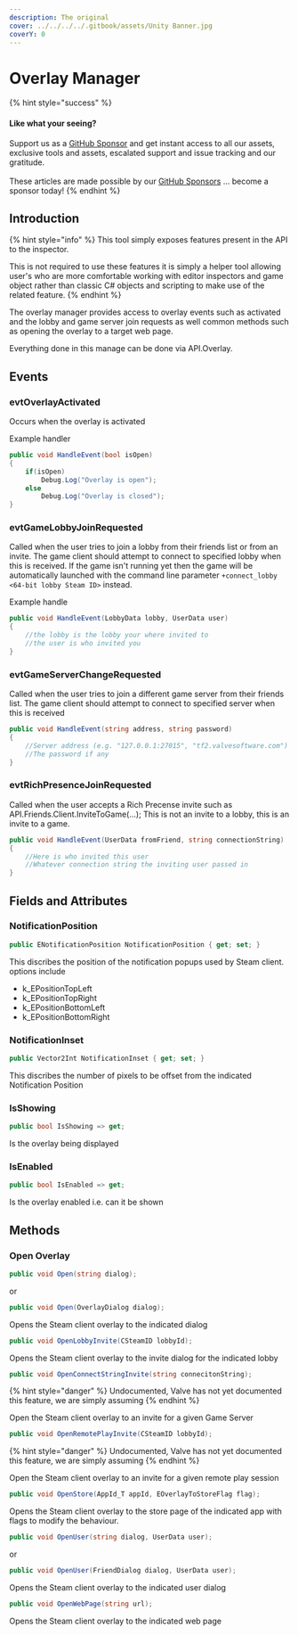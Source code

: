```yaml
---
description: The original
cover: ../../../../.gitbook/assets/Unity Banner.jpg
coverY: 0
---
```


# Overlay Manager

{% hint style="success" %}
#### Like what your seeing?

Support us as a [GitHub Sponsor](../../../../become-a-sponsor/) and get instant access to all our assets, exclusive tools and assets, escalated support and issue tracking and our gratitude.\
\
These articles are made possible by our [GitHub Sponsors](../../../../become-a-sponsor/) ... become a sponsor today!
{% endhint %}

## &#x20;Introduction

{% hint style="info" %}
This tool simply exposes features present in the API to the inspector.



This is not required to use these features it is simply a helper tool allowing user's who are more comfortable working with editor inspectors and game object rather than classic C# objects and scripting to make use of the related feature.
{% endhint %}

The overlay manager provides access to overlay events such as activated and the lobby and game server join requests as well common methods such as opening the overlay to a target web page.

Everything done in this manage can be done via API.Overlay.

## Events

### evtOverlayActivated

Occurs when the overlay is activated&#x20;

Example handler

```csharp
public void HandleEvent(bool isOpen)
{
    if(isOpen)
        Debug.Log("Overlay is open");
    else
        Debug.Log("Overlay is closed");
}
```

### evtGameLobbyJoinRequested

Called when the user tries to join a lobby from their friends list or from an invite. The game client should attempt to connect to specified lobby when this is received. If the game isn't running yet then the game will be automatically launched with the command line parameter `+connect_lobby <64-bit lobby Steam ID>` instead.

Example handle

```csharp
public void HandleEvent(LobbyData lobby, UserData user)
{
    //the lobby is the lobby your where invited to
    //the user is who invited you
}
```

### evtGameServerChangeRequested

Called when the user tries to join a different game server from their friends list. The game client should attempt to connect to specified server when this is received

```csharp
public void HandleEvent(string address, string password)
{
    //Server address (e.g. "127.0.0.1:27015", "tf2.valvesoftware.com")
    //The password if any
}
```

### evtRichPresenceJoinRequested

Called when the user accepts a Rich Precense invite such as API.Friends.Client.InviteToGame(...); This is not an invite to a lobby, this is an invite to a game.

```csharp
public void HandleEvent(UserData fromFriend, string connectionString)
{
    //Here is who invited this user
    //Whatever connection string the inviting user passed in
}
```

## Fields and Attributes

### NotificationPosition

```csharp
public ENotificationPosition NotificationPosition { get; set; }
```

This discribes the position of the notification popups used by Steam client. options include

* k\_EPositionTopLeft
* k\_EPositionTopRight
* k\_EPositionBottomLeft
* k\_EPositionBottomRight

### NotificationInset

```csharp
public Vector2Int NotificationInset { get; set; }
```

This discribes the number of pixels to be offset from the indicated Notification Position

### IsShowing

```csharp
public bool IsShowing => get;
```

Is the overlay being displayed

### IsEnabled

```csharp
public bool IsEnabled => get;
```

Is the overlay enabled i.e. can it be shown

## Methods

### Open Overlay

```csharp
public void Open(string dialog);
```

or

```csharp
public void Open(OverlayDialog dialog);
```

Opens the Steam client overlay to the indicated dialog

```csharp
public void OpenLobbyInvite(CSteamID lobbyId);
```

Opens the Steam client overlay to the invite dialog for the indicated lobby

```csharp
public void OpenConnectStringInvite(string connecitonString);
```

{% hint style="danger" %}
Undocumented, Valve has not yet documented this feature, we are simply assuming
{% endhint %}

Open the Steam client overlay to an invite for a given Game Server

```csharp
public void OpenRemotePlayInvite(CSteamID lobbyId);
```

{% hint style="danger" %}
Undocumented, Valve has not yet documented this feature, we are simply assuming
{% endhint %}

Open the Steam client overlay to an invite for a given remote play session

```csharp
public void OpenStore(AppId_T appId, EOverlayToStoreFlag flag);
```

Opens the Steam client overlay to the store page of the indicated app with flags to modify the behaviour.

```csharp
public void OpenUser(string dialog, UserData user);
```

or

```csharp
public void OpenUser(FriendDialog dialog, UserData user);
```

Opens the Steam client overlay to the indicated user dialog

```csharp
public void OpenWebPage(string url);
```

Opens the Steam client overlay to the indicated web page
